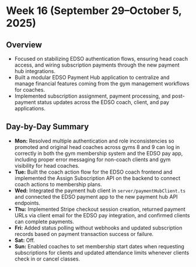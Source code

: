 # Week 16 (September 29–October 5, 2025)

## Overview
- Focused on stabilizing EDSO authentication flows, ensuring head coach access, and wiring subscription payments through the new payment hub integrations.
- Built a modular EDSO Payment Hub application to centralize and manage financial features coming from the gym management workflows for coaches.
- Implemented subscription assignment, payment processing, and post-payment status updates across the EDSO coach, client, and pay applications.

## Day-by-Day Summary
- **Mon:** Resolved multiple authentication and role inconsistencies so promoted and original head coaches across gyms 8 and 9 can log in correctly in both the gym membership system and the EDSO pay app, including proper error messaging for non-coach clients and gym visibility for head coaches.
- **Tue:** Built the coach action flow for the EDSO coach frontend and implemented the Assign Subscription API on the backend to connect coach actions to membership plans.
- **Wed:** Integrated the payment hub client in `server/paymentHubClient.ts` and connected the EDSO payment app to the new payment hub API endpoints.
- **Thu:** Implemented Stripe checkout session creation, returned payment URLs via client email for the EDSO pay integration, and confirmed clients can complete payments.
- **Fri:** Added status polling without webhooks and updated subscription records based on payment transaction success or failure.
- **Sat:** Off.
- **Sun:** Enabled coaches to set membership start dates when requesting subscriptions for clients and updated attendance limits whenever clients check in or cancel classes.

